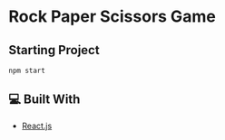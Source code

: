 # Rock Paper Scissors Game

## Starting Project

```
npm start
```

## 💻 Built With
- [React.js](https://reactjs.org/)
